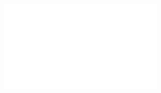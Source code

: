 [![ANIM](https://raw.githubusercontent.com/artyomhead/artyomhead/master/simple_banner.svg)](https://artyomhead.ru/)
